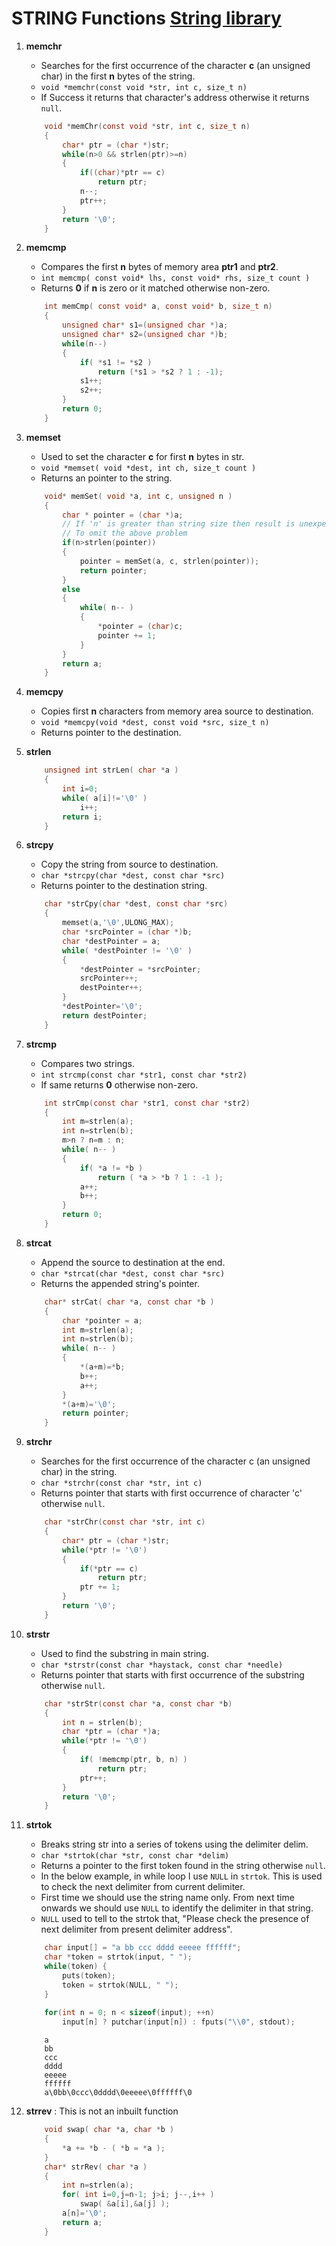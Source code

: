# STRING Functions [String library](https://en.cppreference.com/w/c/string)
1. **memchr**
    - Searches for the first occurrence of the character **c** (an unsigned char) in the first **n** bytes of the string.
    - `void *memchr(const void *str, int c, size_t n)`
    - If Success it returns that character's address otherwise it returns `null`.
    ```c
        void *memChr(const void *str, int c, size_t n)
        {
            char* ptr = (char *)str;
            while(n>0 && strlen(ptr)>=n)
            {
                if((char)*ptr == c)
                    return ptr;
                n--;
                ptr++;
            }
            return '\0';
        }
    ```

2. **memcmp**
    - Compares the first **n** bytes of memory area **ptr1** and **ptr2**.
    - `int memcmp( const void* lhs, const void* rhs, size_t count )`
    - Returns **0** if **n** is zero or it matched otherwise non-zero.
    ```c
        int memCmp( const void* a, const void* b, size_t n)
        {
            unsigned char* s1=(unsigned char *)a;
            unsigned char* s2=(unsigned char *)b;
            while(n--)
            {
                if( *s1 != *s2 )
                    return (*s1 > *s2 ? 1 : -1);
                s1++;
                s2++;
            }
            return 0;
        }
    ```

3. **memset**
    - Used to set the character **c** for first **n** bytes in str.
    - `void *memset( void *dest, int ch, size_t count )`
    - Returns an pointer to the string.
    ```c
        void* memSet( void *a, int c, unsigned n )
        {
            char * pointer = (char *)a;
            // If 'n' is greater than string size then result is unexpected
            // To omit the above problem
            if(n>strlen(pointer))
            {
                pointer = memSet(a, c, strlen(pointer));
                return pointer;
            }
            else
            {
                while( n-- )
                {
                    *pointer = (char)c;
                    pointer += 1;
                }
            }
            return a;
        }
    ```

4. **memcpy**
    - Copies first **n** characters from memory area source to destination.
    - `void *memcpy(void *dest, const void *src, size_t n)`
    - Returns pointer to the destination.

5. **strlen**
    ```c
        unsigned int strLen( char *a )
        {
            int i=0;
            while( a[i]!='\0' )
                i++;
            return i;
        }
    ```
    
6. **strcpy**
    - Copy the string from source to destination.
    - `char *strcpy(char *dest, const char *src)`
    - Returns pointer to the destination string.
    ```c
        char *strCpy(char *dest, const char *src)
        {
            memset(a,'\0',ULONG_MAX);
            char *srcPointer = (char *)b;
            char *destPointer = a;
            while( *destPointer != '\0' )
            {
                *destPointer = *srcPointer;
                srcPointer++;
                destPointer++;
            }
            *destPointer='\0';
            return destPointer;
        }
    ```

7. **strcmp**
    - Compares two strings.
    - `int strcmp(const char *str1, const char *str2)`
    - If same returns **0** otherwise non-zero.
    ```c
        int strCmp(const char *str1, const char *str2)
        {
            int m=strlen(a);
            int n=strlen(b);
            m>n ? n=m : n;
            while( n-- )
            {
                if( *a != *b )
                    return ( *a > *b ? 1 : -1 );
                a++;
                b++;
            }
            return 0;
        }
    ```
    
8. **strcat**
    - Append the source to destination at the end.
    - `char *strcat(char *dest, const char *src)`
    - Returns the appended string's pointer.
    ```c
        char* strCat( char *a, const char *b )
        {
            char *pointer = a;
            int m=strlen(a);
            int n=strlen(b);
            while( n-- )
            {
                *(a+m)=*b;
                b++;
                a++;
            }
            *(a+m)='\0';
            return pointer;
        }
    ```
    
9. **strchr**
    - Searches for the first occurrence of the character c (an unsigned char) in the string.
    - `char *strchr(const char *str, int c)`
    - Returns pointer that starts with first occurrence of character 'c' otherwise `null`.
    ```c
        char *strChr(const char *str, int c)
        {
            char* ptr = (char *)str;
            while(*ptr != '\0')
            {
                if(*ptr == c)
                    return ptr;
                ptr += 1;
            }
            return '\0';
        }
    ```
    
10. **strstr**
    - Used to find the substring in main string.
    - `char *strstr(const char *haystack, const char *needle)`
    - Returns pointer that starts with first occurrence of the substring otherwise `null`.
    ```c
        char *strStr(const char *a, const char *b)
        {
            int n = strlen(b);
            char *ptr = (char *)a;
            while(*ptr != '\0')
            {
                if( !memcmp(ptr, b, n) )
                    return ptr;
                ptr++;
            }
            return '\0';
        }
    ```
    
11. **strtok**
    - Breaks string str into a series of tokens using the delimiter delim.
    - `char *strtok(char *str, const char *delim)`
    - Returns a pointer to the first token found in the string otherwise `null`.
    - In the below example, in while loop I use `NULL` in `strtok`. This is used to check the next delimiter from current delimiter.
    - First time we should use the string name only. From next time onwards we should use `NULL` to identify the delimiter in that string.
    - `NULL` used to tell to the strtok that, "Please check the presence of next delimiter from present delimiter address".
    ```c
        char input[] = "a bb ccc dddd eeeee ffffff";
        char *token = strtok(input, " ");
        while(token) {
            puts(token);
            token = strtok(NULL, " ");
        }
     
        for(int n = 0; n < sizeof(input); ++n)
            input[n] ? putchar(input[n]) : fputs("\\0", stdout);
    ```
    
    ```
        a
        bb
        ccc
        dddd
        eeeee
        ffffff
        a\0bb\0ccc\0dddd\0eeeee\0ffffff\0
    ```
    
12. **strrev** : This is not an inbuilt function
    ```c
        void swap( char *a, char *b )
        {
            *a += *b - ( *b = *a );
        }
        char* strRev( char *a )
        {
            int n=strlen(a);
            for( int i=0,j=n-1; j>i; j--,i++ )
                swap( &a[i],&a[j] );
            a[n]='\0';
            return a;
        }
    ```